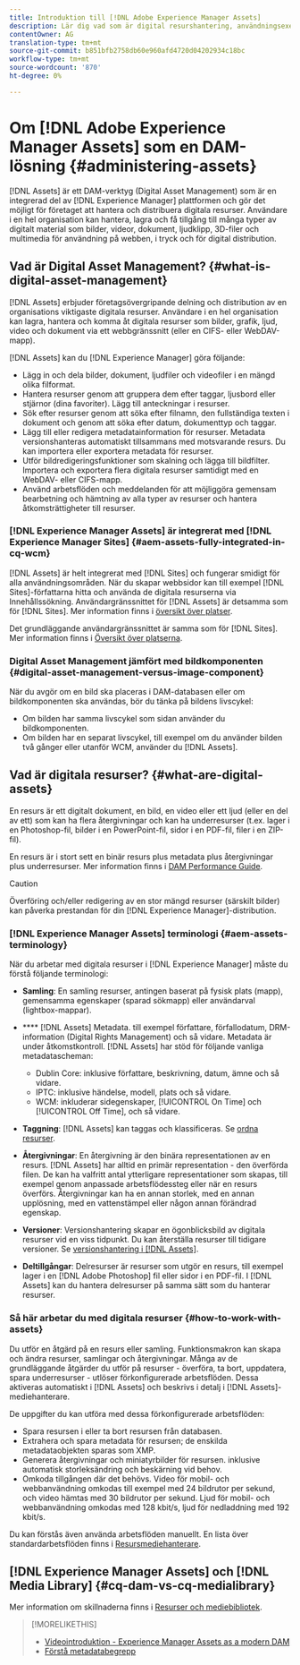 ```yaml
---
title: Introduktion till [!DNL Adobe Experience Manager Assets]
description: Lär dig vad som är digital resurshantering, användningsexempel och [!DNL Adobe Experience Manager Asset] erbjudande.
contentOwner: AG
translation-type: tm+mt
source-git-commit: b851bfb2758db60e960afd4720d04202934c18bc
workflow-type: tm+mt
source-wordcount: '870'
ht-degree: 0%

---
```



# Om [!DNL Adobe Experience Manager Assets] som en DAM-lösning {#administering-assets}

[!DNL Assets] är ett DAM-verktyg (Digital Asset Management) som är en integrerad del av  [!DNL Experience Manager] plattformen och gör det möjligt för företaget att hantera och distribuera digitala resurser. Användare i en hel organisation kan hantera, lagra och få tillgång till många typer av digitalt material som bilder, videor, dokument, ljudklipp, 3D-filer och multimedia för användning på webben, i tryck och för digital distribution.

## Vad är Digital Asset Management? {#what-is-digital-asset-management}

[!DNL Assets] erbjuder företagsövergripande delning och distribution av en organisations viktigaste digitala resurser. Användare i en hel organisation kan lagra, hantera och komma åt digitala resurser som bilder, grafik, ljud, video och dokument via ett webbgränssnitt (eller en CIFS- eller WebDAV-mapp).

[!DNL Assets] kan du  [!DNL Experience Manager] göra följande:

* Lägg in och dela bilder, dokument, ljudfiler och videofiler i en mängd olika filformat.
* Hantera resurser genom att gruppera dem efter taggar, ljusbord eller stjärnor (dina favoriter). Lägg till anteckningar i resurser.
* Sök efter resurser genom att söka efter filnamn, den fullständiga texten i dokument och genom att söka efter datum, dokumenttyp och taggar.
* Lägg till eller redigera metadatainformation för resurser. Metadata versionshanteras automatiskt tillsammans med motsvarande resurs. Du kan importera eller exportera metadata för resurser.
* Utför bildredigeringsfunktioner som skalning och lägga till bildfilter. Importera och exportera flera digitala resurser samtidigt med en WebDAV- eller CIFS-mapp.
* Använd arbetsflöden och meddelanden för att möjliggöra gemensam bearbetning och hämtning av alla typer av resurser och hantera åtkomsträttigheter till resurser.

### [!DNL Experience Manager Assets] är integrerat med  [!DNL Experience Manager Sites] {#aem-assets-fully-integrated-in-cq-wcm}

[!DNL Assets] är helt integrerat med  [!DNL Sites] och fungerar smidigt för alla användningsområden. När du skapar webbsidor kan till exempel [!DNL Sites]-författarna hitta och använda de digitala resurserna via Innehållssökning. Användargränssnittet för [!DNL Assets] är detsamma som för [!DNL Sites]. Mer information finns i [översikt över platser](/help/sites-authoring/page-authoring.md).

Det grundläggande användargränssnittet är samma som för [!DNL Sites]. Mer information finns i [Översikt över platserna](/help/sites-authoring/page-authoring.md).

### Digital Asset Management jämfört med bildkomponenten {#digital-asset-management-versus-image-component}

När du avgör om en bild ska placeras i DAM-databasen eller om bildkomponenten ska användas, bör du tänka på bildens livscykel:

* Om bilden har samma livscykel som sidan använder du bildkomponenten.
* Om bilden har en separat livscykel, till exempel om du använder bilden två gånger eller utanför WCM, använder du [!DNL Assets].

## Vad är digitala resurser? {#what-are-digital-assets}

En resurs är ett digitalt dokument, en bild, en video eller ett ljud (eller en del av ett) som kan ha flera återgivningar och kan ha underresurser (t.ex. lager i en Photoshop-fil, bilder i en PowerPoint-fil, sidor i en PDF-fil, filer i en ZIP-fil).

En resurs är i stort sett en binär resurs plus metadata plus återgivningar plus underresurser. Mer information finns i [DAM Performance Guide](/help/sites-deploying/assets-performance-sizing.md).

>[!CAUTION]
>
>Överföring och/eller redigering av en stor mängd resurser (särskilt bilder) kan påverka prestandan för din [!DNL Experience Manager]-distribution.

### [!DNL Experience Manager Assets] terminologi  {#aem-assets-terminology}

När du arbetar med digitala resurser i [!DNL Experience Manager] måste du förstå följande terminologi:

* **Samling**: En samling resurser, antingen baserat på fysisk plats (mapp), gemensamma egenskaper (sparad sökmapp) eller användarval (lightbox-mappar).

* **** [!DNL Assets] Metadata. till exempel författare, förfallodatum, DRM-information (Digital Rights Management) och så vidare. Metadata är under åtkomstkontroll. [!DNL Assets] har stöd för följande vanliga metadatascheman:

   * Dublin Core: inklusive författare, beskrivning, datum, ämne och så vidare.
   * IPTC: inklusive händelse, modell, plats och så vidare.
   * WCM: inkluderar sidegenskaper, [!UICONTROL On Time] och [!UICONTROL Off Time], och så vidare.

* **Taggning**:  [!DNL Assets] kan taggas och klassificeras. Se [ordna resurser](/help/assets/organize-assets.md).

* **Återgivningar**: En återgivning är den binära representationen av en resurs. [!DNL Assets] har alltid en primär representation - den överförda filen. De kan ha valfritt antal ytterligare representationer som skapas, till exempel genom anpassade arbetsflödessteg eller när en resurs överförs. Återgivningar kan ha en annan storlek, med en annan upplösning, med en vattenstämpel eller någon annan förändrad egenskap.

* **Versioner**: Versionshantering skapar en ögonblicksbild av digitala resurser vid en viss tidpunkt. Du kan återställa resurser till tidigare versioner. Se [versionshantering i [!DNL Assets]](manage-assets.md#asset-versioning).

* **Deltillgångar**: Delresurser är resurser som utgör en resurs, till exempel lager i en  [!DNL Adobe Photoshop] fil eller sidor i en PDF-fil. I [!DNL Assets] kan du hantera delresurser på samma sätt som du hanterar resurser.

### Så här arbetar du med digitala resurser {#how-to-work-with-assets}

Du utför en åtgärd på en resurs eller samling. Funktionsmakron kan skapa och ändra resurser, samlingar och återgivningar. Många av de grundläggande åtgärder du utför på resurser - överföra, ta bort, uppdatera, spara underresurser - utlöser förkonfigurerade arbetsflöden. Dessa aktiveras automatiskt i [!DNL Assets] och beskrivs i detalj i [!DNL Assets]-mediehanterare.

De uppgifter du kan utföra med dessa förkonfigurerade arbetsflöden:

* Spara resursen i eller ta bort resursen från databasen.
* Extrahera och spara metadata för resursen; de enskilda metadataobjekten sparas som XMP.
* Generera återgivningar och miniatyrbilder för resursen. inklusive automatisk storleksändring och beskärning vid behov.
* Omkoda tillgången där det behövs. Video för mobil- och webbanvändning omkodas till exempel med 24 bildrutor per sekund, och video hämtas med 30 bildrutor per sekund. Ljud för mobil- och webbanvändning omkodas med 128 kbit/s, ljud för nedladdning med 192 kbit/s.

Du kan förstås även använda arbetsflöden manuellt. En lista över standardarbetsflöden finns i [Resursmediehanterare](media-handlers.md).

## [!DNL Experience Manager Assets] och  [!DNL Media Library] {#cq-dam-vs-cq-medialibrary}

Mer information om skillnaderna finns i [Resurser och mediebibliotek](medialibrary.md).

>[!MORELIKETHIS]
>
>* [Videointroduktion - Experience Manager Assets as a modern DAM](https://www.youtube.com/watch?v=PBwQqZgC-yo)
>* [Förstå metadatabegrepp](/help/assets/metadata-concepts.md)

